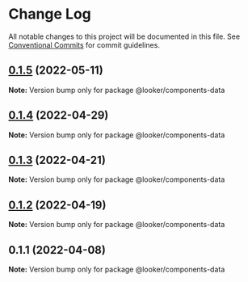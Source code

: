 # Change Log

All notable changes to this project will be documented in this file.
See [Conventional Commits](https://conventionalcommits.org) for commit guidelines.

## [0.1.5](https://github.com/looker-open-source/components/compare/@looker/components-data@0.1.4...@looker/components-data@0.1.5) (2022-05-11)

**Note:** Version bump only for package @looker/components-data





## [0.1.4](https://github.com/looker-open-source/components/compare/@looker/components-data@0.1.3...@looker/components-data@0.1.4) (2022-04-29)

**Note:** Version bump only for package @looker/components-data





## [0.1.3](https://github.com/looker-open-source/components/compare/@looker/components-data@0.1.2...@looker/components-data@0.1.3) (2022-04-21)

**Note:** Version bump only for package @looker/components-data





## [0.1.2](https://github.com/looker-open-source/components/compare/@looker/components-data@0.1.1...@looker/components-data@0.1.2) (2022-04-19)

**Note:** Version bump only for package @looker/components-data





## 0.1.1 (2022-04-08)

**Note:** Version bump only for package @looker/components-data
